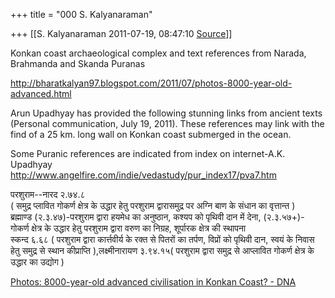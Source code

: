 +++
title = "000 S. Kalyanaraman"

+++
[[S. Kalyanaraman	2011-07-19, 08:47:10 [Source](https://groups.google.com/g/bvparishat/c/lcCYn2tbAM4)]]



Konkan coast archaeological complex and text references from Narada, Brahmanda and Skanda Puranas

  

<http://bharatkalyan97.blogspot.com/2011/07/photos-8000-year-old-advanced.html>

  

Arun Upadhyay has provided the following stunning links from ancient texts (Personal communication, July 19, 2011). These references may link with the find of a 25 km. long wall on Konkan coast submerged in the ocean.  
  
Some Puranic references are indicated from index on internet-A.K. Upadhyay  
<http://www.angelfire.com/indie/vedastudy/pur_index17/pva7.htm>  
  

परशुराम--नारद २.७४.८  
( समुद्र प्लावित गोकर्ण क्षेत्र के उद्धार हेतु परशुराम द्वारासमुद्र पर अग्नि बाण के संधान का वृत्तान्त )  
ब्रह्माण्ड (२.३.४७)-परशुराम द्वारा हयमेध का अनुष्ठान, कश्यप को पृथिवी दान में देना, (२.३.५७+)- गोकर्ण क्षेत्र के उद्धार हेतु परशुराम द्वारा वरुण का निग्रह, शूर्पारक क्षेत्र की स्थापना  
स्कन्द ६.६८ ( परशुराम द्वारा कार्त्तवीर्य के रक्त से पितरों का तर्पण, विप्रों को पृथिवी दान, स्वयं के निवास हेतु समुद्र से स्थान कीप्राप्ति ),लक्ष्मीनारायण ३.९४.१५( परशुराम द्वारा समुद्र से आप्लावित गोकर्ण क्षेत्र के उद्धार का उद्योग )  
  
[Photos: 8000-year-old advanced civilisation in Konkan Coast? - DNA](http://www.dnaindia.com/mumbai/slideshow_photos-8000-year-old-advanced-civilisation-in-konkan-coast_1547920#top)

